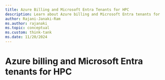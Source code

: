 ```yaml
---
title: Azure Billing and Microsoft Entra Tenants for HPC
description: Learn about Azure billing and Microsoft Entra tenants for HPC.
author: Rajani-Janaki-Ram
ms.author: rajanaki
ms.topic: conceptual
ms.custom: think-tank
ms.date: 11/20/2024
---
```


# Azure billing and Microsoft Entra tenants for HPC